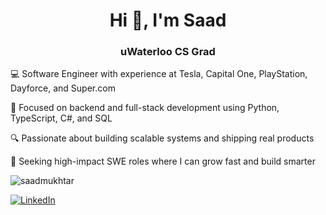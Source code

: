 <h1 align="center">Hi 👋, I'm Saad</h1>
<h3 align="center">uWaterloo CS Grad</h3>
<p>💻 Software Engineer with experience at Tesla, Capital One, PlayStation, Dayforce, and Super.com</p>
<p>🚀 Focused on backend and full-stack development using Python, TypeScript, C#, and SQL</p>
<p>🔍 Passionate about building scalable systems and shipping real products</p>
<p>🎯 Seeking high-impact SWE roles where I can grow fast and build smarter</p>
<p></p>
<p></p>
<p align="left"> <img src="https://komarev.com/ghpvc/?username=saadmukhtar&label=Profile%20views&color=0e75b6&style=flat" alt="saadmukhtar" /> </p>

[![LinkedIn](https://img.shields.io/badge/LinkedIn-%230077B5.svg?logo=linkedin&logoColor=white)](https://linkedin.com/in/saad-mukhtar) 
